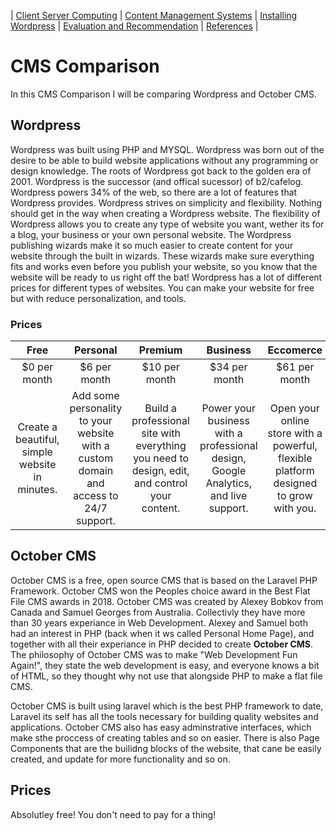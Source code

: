 | [Client Server Computing](CSC.md) |
[Content Management Systems](CMS.md) |
[Installing Wordpress](Wordpress.md) |
[Evaluation and Recommendation](EAR.md) |
[References](References.md) |

# CMS Comparison

In this CMS Comparison I will be comparing Wordpress and October CMS.

## Wordpress

Wordpress was built using PHP and MYSQL. Wordpress was born out of the desire to be able to build website applications without any programming or design knowledge. The roots of Wordpress got back to the golden era of 2001. Wordpress is the successor (and offical sucessor) of b2/cafelog. Wordpress powers 34% of the web, so there are a lot of features that Wordpress provides. Wordpress strives on simplicity and flexibility. Nothing should get in the way when creating a Wordpress website. The flexibility of Wordpress allows you to create any type of website you want, wether its for a blog, your business or your own personal website. The Wordpress publishing wizards make it so much easier to create content for your website through the built in wizards. These wizards make sure everything fits and works even before you publish your website, so you know that the website will be ready to us right off the bat! Wordpress has a lot of different prices for different types of websites. You can make your website for free but with reduce personalization, and tools.

### Prices

|                      Free                      |                                       Personal                                        |                                            Premium                                            |                                      Business                                       |                                      Eccomerce                                       |
| :--------------------------------------------: | :-----------------------------------------------------------------------------------: | :-------------------------------------------------------------------------------------------: | :---------------------------------------------------------------------------------: | :----------------------------------------------------------------------------------: |
|                 \$0 per month                  |                                     \$6 per month                                     |                                        \$10 per month                                         |                                   \$34 per month                                    |                                    \$61 per month                                    |
| Create a beautiful, simple website in minutes. | Add some personality to your website with a custom domain and access to 24/7 support. | Build a professional site with everything you need to design, edit, and control your content. | Power your business with a professional design, Google Analytics, and live support. | Open your online store with a powerful, flexible platform designed to grow with you. |

## October CMS

October CMS is a free, open source CMS that is based on the Laravel PHP Framework. October CMS won the Peoples choice award in the Best Flat File CMS awards in 2018. October CMS was created by Alexey Bobkov from Canada and Samuel Georges from Australia. Collectivly they have more than 30 years experiance in Web Development. Alexey and Samuel both had an interest in PHP (back when it ws called Personal Home Page), and together with all their experiance in PHP decided to create **October CMS**. The philosophy of October CMS was to make "Web Development Fun Again!", they state the web development is easy, and everyone knows a bit of HTML, so they thought why not use that alongside PHP to make a flat file CMS.

October CMS is built using laravel which is the best PHP framework to date, Laravel its self has all the tools necessary for building quality websites and applications. October CMS also has easy adminstrative interfaces, which make sthe proccess of creating tables and so on easier. There is also Page Components that are the builidng blocks of the website, that cane be easily created, and update for more functionality and so on.

## Prices

Absolutley free! You don't need to pay for a thing!
